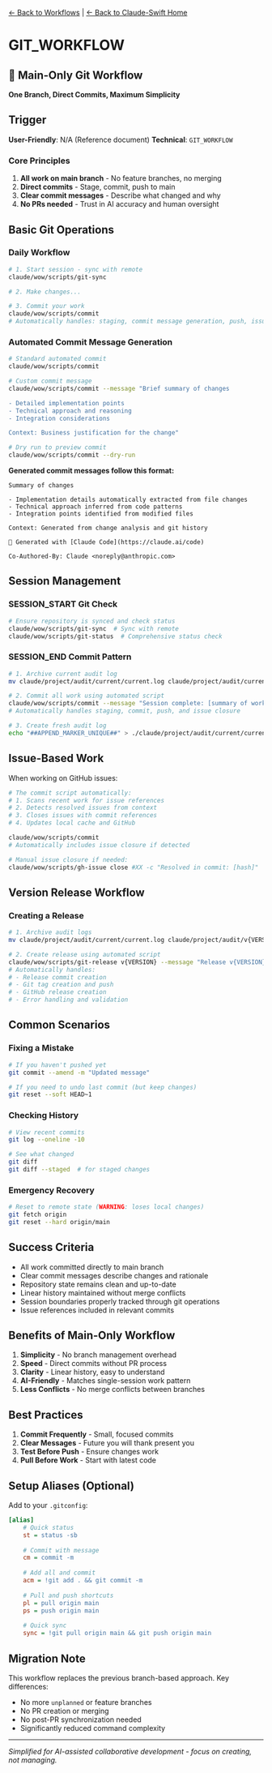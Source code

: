 [← Back to Workflows](../workflows/) | [← Back to Claude-Swift Home](../../../README.md)

# GIT_WORKFLOW

## 🚨 Main-Only Git Workflow

**One Branch, Direct Commits, Maximum Simplicity**

## Trigger
**User-Friendly**: N/A (Reference document)
**Technical**: `GIT_WORKFLOW`

### Core Principles
1. **All work on main branch** - No feature branches, no merging
2. **Direct commits** - Stage, commit, push to main
3. **Clear commit messages** - Describe what changed and why
4. **No PRs needed** - Trust in AI accuracy and human oversight

## Basic Git Operations

### Daily Workflow
```bash
# 1. Start session - sync with remote
claude/wow/scripts/git-sync

# 2. Make changes...

# 3. Commit your work
claude/wow/scripts/commit
# Automatically handles: staging, commit message generation, push, issue closure
```

### Automated Commit Message Generation
```bash
# Standard automated commit
claude/wow/scripts/commit

# Custom commit message
claude/wow/scripts/commit --message "Brief summary of changes

- Detailed implementation points
- Technical approach and reasoning
- Integration considerations

Context: Business justification for the change"

# Dry run to preview commit
claude/wow/scripts/commit --dry-run
```

**Generated commit messages follow this format:**
```
Summary of changes

- Implementation details automatically extracted from file changes
- Technical approach inferred from code patterns
- Integration points identified from modified files

Context: Generated from change analysis and git history

🤖 Generated with [Claude Code](https://claude.ai/code)

Co-Authored-By: Claude <noreply@anthropic.com>
```

## Session Management

### SESSION_START Git Check
```bash
# Ensure repository is synced and check status
claude/wow/scripts/git-sync  # Sync with remote
claude/wow/scripts/git-status  # Comprehensive status check
```

### SESSION_END Commit Pattern
```bash
# 1. Archive current audit log
mv claude/project/audit/current/current.log claude/project/audit/current/session_$(date -u +%Y-%m-%dT%H-%M-%S)Z.log

# 2. Commit all work using automated script
claude/wow/scripts/commit --message "Session complete: [summary of work done]"
# Automatically handles staging, commit, push, and issue closure

# 3. Create fresh audit log
echo "##APPEND_MARKER_UNIQUE##" > ./claude/project/audit/current/current.log
```

## Issue-Based Work

When working on GitHub issues:
```bash
# The commit script automatically:
# 1. Scans recent work for issue references
# 2. Detects resolved issues from context
# 3. Closes issues with commit references
# 4. Updates local cache and GitHub

claude/wow/scripts/commit
# Automatically includes issue closure if detected

# Manual issue closure if needed:
claude/wow/scripts/gh-issue close #XX -c "Resolved in commit: [hash]"
```

## Version Release Workflow

### Creating a Release
```bash
# 1. Archive audit logs
mv claude/project/audit/current/current.log claude/project/audit/v{VERSION}/audit_v{VERSION}.log

# 2. Create release using automated script
claude/wow/scripts/git-release v{VERSION} --message "Release v{VERSION} with latest improvements"
# Automatically handles:
# - Release commit creation
# - Git tag creation and push
# - GitHub release creation
# - Error handling and validation
```

## Common Scenarios

### Fixing a Mistake
```bash
# If you haven't pushed yet
git commit --amend -m "Updated message"

# If you need to undo last commit (but keep changes)
git reset --soft HEAD~1
```

### Checking History
```bash
# View recent commits
git log --oneline -10

# See what changed
git diff
git diff --staged  # for staged changes
```

### Emergency Recovery
```bash
# Reset to remote state (WARNING: loses local changes)
git fetch origin
git reset --hard origin/main
```

## Success Criteria

- All work committed directly to main branch
- Clear commit messages describe changes and rationale
- Repository state remains clean and up-to-date
- Linear history maintained without merge conflicts
- Session boundaries properly tracked through git operations
- Issue references included in relevant commits

## Benefits of Main-Only Workflow

1. **Simplicity** - No branch management overhead
2. **Speed** - Direct commits without PR process
3. **Clarity** - Linear history, easy to understand
4. **AI-Friendly** - Matches single-session work pattern
5. **Less Conflicts** - No merge conflicts between branches

## Best Practices

1. **Commit Frequently** - Small, focused commits
2. **Clear Messages** - Future you will thank present you
3. **Test Before Push** - Ensure changes work
4. **Pull Before Work** - Start with latest code

## Setup Aliases (Optional)

Add to your `.gitconfig`:
```ini
[alias]
    # Quick status
    st = status -sb
    
    # Commit with message
    cm = commit -m
    
    # Add all and commit
    acm = !git add . && git commit -m
    
    # Pull and push shortcuts
    pl = pull origin main
    ps = push origin main
    
    # Quick sync
    sync = !git pull origin main && git push origin main
```

## Migration Note

This workflow replaces the previous branch-based approach. Key differences:
- No more `unplanned` or feature branches
- No PR creation or merging
- No post-PR synchronization needed
- Significantly reduced command complexity

---

*Simplified for AI-assisted collaborative development - focus on creating, not managing.*